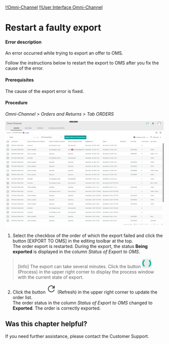 [!!Omni-Channel](Channels)
[!!User Interface Omni-Channel](/Channels/UserInterface/00_UserInterface.md)


# Restart a faulty export

#### Error description
An error occurred while trying to export an offer to OMS.

Follow the instructions below to restart the export to OMS after you fix the cause of the error.


#### Prerequisites

The cause of the export error is fixed.


#### Procedure

*Omni-Channel > Orders and Returns > Tab ORDERS*

![Orders](/Assets/Screenshots/Channels/OrdersReturns/Orders/Orders.png "[Orders]")

1. Select the checkbox of the order of which the export failed and click the button [EXPORT TO OMS] in the editing toolbar at the top.     
The order export is restarted. During the export, the status **Being exported** is displayed in the column *Status of Export to OMS*.

> [Info] The export can take several minutes. Click the button ![Process](/Assets/Icons/Process.png "[Process]") (Process) in the upper right corner to display the process window with the current state of export.

2. Click the button ![Refresh](/Assets/Icons/Refresh01.png "[Refresh]") (Refresh) in the upper right corner to update the order list.   
The order status in the column *Status of Export to OMS* changed to **Exported**. The order is correctly exported.



## Was this chapter helpful?

If you need further assistance, please contact the Customer Support.
